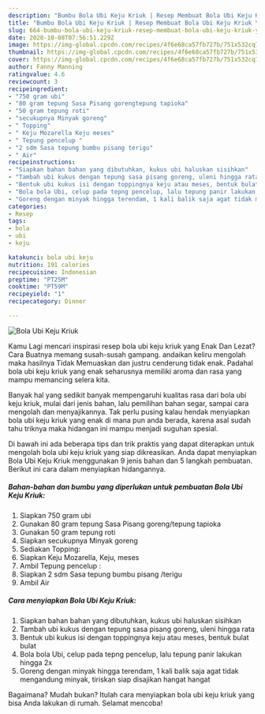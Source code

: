 ```yaml
---
description: "Bumbu Bola Ubi Keju Kriuk | Resep Membuat Bola Ubi Keju Kriuk Yang Bisa Manjain Lidah"
title: "Bumbu Bola Ubi Keju Kriuk | Resep Membuat Bola Ubi Keju Kriuk Yang Bisa Manjain Lidah"
slug: 664-bumbu-bola-ubi-keju-kriuk-resep-membuat-bola-ubi-keju-kriuk-yang-bisa-manjain-lidah
date: 2020-10-08T07:56:51.229Z
image: https://img-global.cpcdn.com/recipes/4f6e68ca57fb727b/751x532cq70/bola-ubi-keju-kriuk-foto-resep-utama.jpg
thumbnail: https://img-global.cpcdn.com/recipes/4f6e68ca57fb727b/751x532cq70/bola-ubi-keju-kriuk-foto-resep-utama.jpg
cover: https://img-global.cpcdn.com/recipes/4f6e68ca57fb727b/751x532cq70/bola-ubi-keju-kriuk-foto-resep-utama.jpg
author: Fanny Manning
ratingvalue: 4.6
reviewcount: 3
recipeingredient:
- "750 gram ubi"
- "80 gram tepung Sasa Pisang gorengtepung tapioka"
- "50 gram tepung roti"
- "secukupnya Minyak goreng"
- " Topping"
- " Keju Mozarella Keju meses"
- " Tepung pencelup "
- "2 sdm Sasa tepung bumbu pisang terigu"
- " Air"
recipeinstructions:
- "Siapkan bahan bahan yang dibutuhkan, kukus ubi haluskan sisihkan"
- "Tambah ubi kukus dengan tepung sasa pisang goreng, uleni hingga rata"
- "Bentuk ubi kukus isi dengan toppingnya keju atau meses, bentuk bulat bulat"
- "Bola bola Ubi, celup pada tepng pencelup, lalu tepung panir lakukan hingga 2x"
- "Goreng dengan minyak hingga terendam, 1 kali balik saja agat tidak mengandung minyak, tiriskan siap disajikan hangat hangat"
categories:
- Resep
tags:
- bola
- ubi
- keju

katakunci: bola ubi keju 
nutrition: 191 calories
recipecuisine: Indonesian
preptime: "PT25M"
cooktime: "PT59M"
recipeyield: "1"
recipecategory: Dinner

---
```



![Bola Ubi Keju Kriuk](https://img-global.cpcdn.com/recipes/4f6e68ca57fb727b/751x532cq70/bola-ubi-keju-kriuk-foto-resep-utama.jpg)

Kamu Lagi mencari inspirasi resep bola ubi keju kriuk yang Enak Dan Lezat? Cara Buatnya memang susah-susah gampang. andaikan keliru mengolah maka hasilnya Tidak Memuaskan dan justru cenderung tidak enak. Padahal bola ubi keju kriuk yang enak seharusnya memiliki aroma dan rasa yang mampu memancing selera kita.

Banyak hal yang sedikit banyak mempengaruhi kualitas rasa dari bola ubi keju kriuk, mulai dari jenis bahan, lalu pemilihan bahan segar, sampai cara mengolah dan menyajikannya. Tak perlu pusing kalau hendak menyiapkan bola ubi keju kriuk yang enak di mana pun anda berada, karena asal sudah tahu triknya maka hidangan ini mampu menjadi suguhan spesial.




Di bawah ini ada beberapa tips dan trik praktis yang dapat diterapkan untuk mengolah bola ubi keju kriuk yang siap dikreasikan. Anda dapat menyiapkan Bola Ubi Keju Kriuk menggunakan 9 jenis bahan dan 5 langkah pembuatan. Berikut ini cara dalam menyiapkan hidangannya.

<!--inarticleads1-->

##### Bahan-bahan dan bumbu yang diperlukan untuk pembuatan Bola Ubi Keju Kriuk:

1. Siapkan 750 gram ubi
1. Gunakan 80 gram tepung Sasa Pisang goreng/tepung tapioka
1. Gunakan 50 gram tepung roti
1. Siapkan secukupnya Minyak goreng
1. Sediakan  Topping:
1. Siapkan  Keju Mozarella, Keju, meses
1. Ambil  Tepung pencelup :
1. Siapkan 2 sdm Sasa tepung bumbu pisang /terigu
1. Ambil  Air




<!--inarticleads2-->

##### Cara menyiapkan Bola Ubi Keju Kriuk:

1. Siapkan bahan bahan yang dibutuhkan, kukus ubi haluskan sisihkan
1. Tambah ubi kukus dengan tepung sasa pisang goreng, uleni hingga rata
1. Bentuk ubi kukus isi dengan toppingnya keju atau meses, bentuk bulat bulat
1. Bola bola Ubi, celup pada tepng pencelup, lalu tepung panir lakukan hingga 2x
1. Goreng dengan minyak hingga terendam, 1 kali balik saja agat tidak mengandung minyak, tiriskan siap disajikan hangat hangat




Bagaimana? Mudah bukan? Itulah cara menyiapkan bola ubi keju kriuk yang bisa Anda lakukan di rumah. Selamat mencoba!
